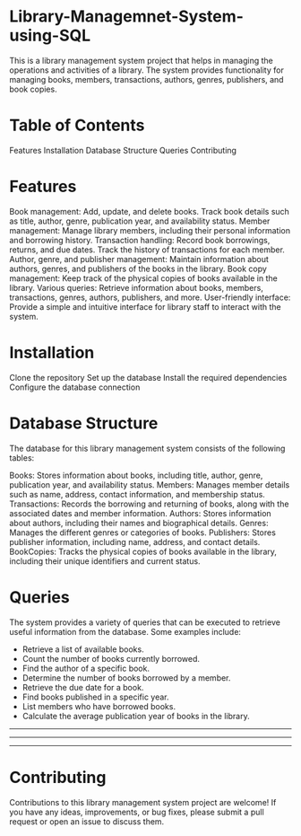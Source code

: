 # Library-Managemnet-System-using-SQL

This is a library management system project that helps in managing the operations and activities of a library.
The system provides functionality for managing books, members, transactions, authors, genres, publishers, and book copies.

# Table of Contents
Features
Installation
Database Structure
Queries
Contributing

# Features
Book management: Add, update, and delete books. Track book details such as title, author, genre, publication year, and availability status.
Member management: Manage library members, including their personal information and borrowing history.
Transaction handling: Record book borrowings, returns, and due dates. Track the history of transactions for each member.
Author, genre, and publisher management: Maintain information about authors, genres, and publishers of the books in the library.
Book copy management: Keep track of the physical copies of books available in the library.
Various queries: Retrieve information about books, members, transactions, genres, authors, publishers, and more.
User-friendly interface: Provide a simple and intuitive interface for library staff to interact with the system.

# Installation

Clone the repository
Set up the database
Install the required dependencies
Configure the database connection

# Database Structure

The database for this library management system consists of the following tables:

Books: Stores information about books, including title, author, genre, publication year, and availability status.
Members: Manages member details such as name, address, contact information, and membership status.
Transactions: Records the borrowing and returning of books, along with the associated dates and member information.
Authors: Stores information about authors, including their names and biographical details.
Genres: Manages the different genres or categories of books.
Publishers: Stores publisher information, including name, address, and contact details.
BookCopies: Tracks the physical copies of books available in the library, including their unique identifiers and current status.

# Queries

The system provides a variety of queries that can be executed to retrieve useful information from the database. Some examples include:

* Retrieve a list of available books.
* Count the number of books currently borrowed.
* Find the author of a specific book.
* Determine the number of books borrowed by a member.
* Retrieve the due date for a book.
* Find books published in a specific year.
* List members who have borrowed books.
* Calculate the average publication year of books in the library.
----------------------------------------------------
----------------------------------------------------
-----------------------------------------------------

# Contributing
Contributions to this library management system project are welcome! If you have any ideas, improvements, or bug fixes, please submit a pull request or open an issue to discuss them.

